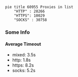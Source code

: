 
```mermaid
pie title 60955 Proxies in list
    "HTTP" : 28266
    "HTTPS": 10029
    "SOCKS" : 30758
```

### Some Info
#### Average Timeout

- mixed: 3.5s
- http: 1.8s
- https: 8.2s
- socks: 5.2s